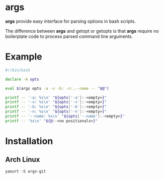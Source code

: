 # args

**args** provide easy interface for parsing options in bash scripts.

The difference between **args** and getopt or getopts is that **args**
require no boilerplate code to process parsed command line arguments.

# Example

```bash
#!/bin/bash

declare -A opts

eval $(args opts -a -v -b: -n:,--name -- "$@")

printf -- '-a: %s\n' "${opts['-a']:-<empty>}"
printf -- '-v: %s\n' "${opts['-v']:-<empty>}"
printf -- '-b: %s\n' "${opts['-b']:-<empty>}"
printf -- '-n: %s\n' "${opts['-n']:-<empty>}"
printf -- '--name: %s\n' "${opts['--name']:-<empty>}"
printf -- '%s\n' "${@:-<no positionals>}"
```

# Installation

## Arch Linux

```
yaourt -S args-git
```
